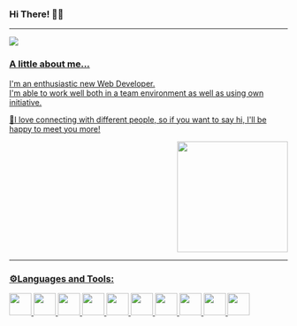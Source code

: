 

  ### Hi There! 🙋‍♀️
  ---
  <div>
<a href="https://www.linkedin.com/in/tatiani-tsiouka-822752273/" target="_blank"> 
<img src="https://img.shields.io/badge/LinkedIn-0077B5?style=for-the-badge&logo=linkedin&logoColor=white">
  
  ### A little about me...
  I'm an enthusiastic new Web Developer.                                              
  I'm able to work well both in a team environment as well as using own initiative. 
  
  🙂I love connecting with different people, so if you want to say hi, I'll be happy to meet you more!
  <div align="right">
    <img src="https://giphy.com/gifs/Pluralsight-girl-woman-pluralsight-LMcB8XospGZO8UQq87  width="200" height="200"> 
 
  </div>
  
  ---
  
  ### ⚙️Languages and Tools:
  
  
  <img width="40" height="40" src="https://cdn.jsdelivr.net/gh/devicons/devicon/icons/wordpress/wordpress-plain-wordmark.svg" />
          
  <img width="40" height="40" src="https://cdn.jsdelivr.net/gh/devicons/devicon/icons/html5/html5-original.svg" />
  
  <img width="40" height="40" src="https://cdn.jsdelivr.net/gh/devicons/devicon/icons/css3/css3-original.svg" />
  
  <img width="40" height="40" src="https://cdn.jsdelivr.net/gh/devicons/devicon/icons/javascript/javascript-plain.svg" />
  
  <img width="40" height="40" src="https://cdn.jsdelivr.net/gh/devicons/devicon/icons/php/php-plain.svg" />
  
  <img width="40" height="40" src="https://cdn.jsdelivr.net/gh/devicons/devicon/icons/mysql/mysql-plain-wordmark.svg" />
  
  <img width="40" height="40" src="https://cdn.jsdelivr.net/gh/devicons/devicon/icons/bootstrap/bootstrap-plain-wordmark.svg" />

  
  <img width="40" height="40" src="https://cdn.jsdelivr.net/gh/devicons/devicon/icons/visualstudio/visualstudio-plain.svg" />

  <img width="40" height="40" src="https://cdn.jsdelivr.net/gh/devicons/devicon/icons/react/react-original-wordmark.svg" />

  <img width="40" height="40" src="https://cdn.jsdelivr.net/gh/devicons/devicon/icons/angularjs/angularjs-plain.svg" />
          
          
          
          

